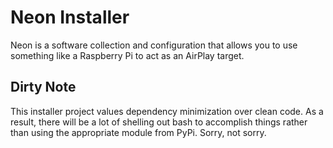 # Neon Installer

Neon is a software collection and configuration that allows you to use something
like a Raspberry Pi to act as an AirPlay target.


## Dirty Note

This installer project values dependency minimization over clean code. As a
result, there will be a lot of shelling out bash to accomplish things rather
than using the appropriate module from PyPi. Sorry, not sorry.
